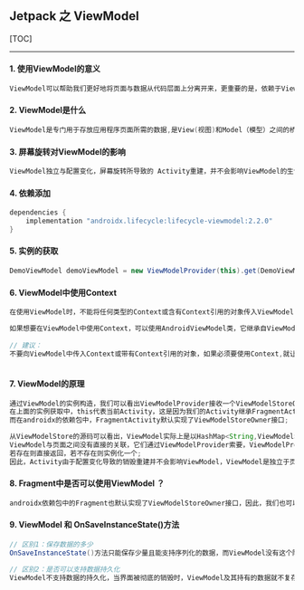 ## **Jetpack 之 ViewModel** 

[TOC]

------

#### **1. 使用ViewModel的意义**

```java
ViewModel可以帮助我们更好地将页面与数据从代码层面上分离开来，更重要的是，依赖于ViewModel的生命周期特性，我们不再需要关心屏幕旋转带来的数据丢失问题，进而也不需要重新获取数据.
```

#### **2. ViewModel是什么**

```java
ViewModel是专门用于存放应用程序页面所需的数据,是View(视图)和Model（模型）之间的桥梁，可以使视图和数据既能够分离开，也能够保持通信。
```

#### **3. 屏幕旋转对ViewModel的影响**

```java
ViewModel独立与配置变化，屏幕旋转所导致的 Activity重建，并不会影响ViewModel的生命周期。
```

#### **4. 依赖添加**

```java
dependencies {
	implementation "androidx.lifecycle:lifecycle-viewmodel:2.2.0"
}
```

#### **5. 实例的获取**

```java
DemoViewModel demoViewModel = new ViewModelProvider(this).get(DemoViewModel.class);
```

#### **6. ViewModel中使用Context**

```java
在使用ViewModel时，不能将任何类型的Context或含有Context引用的对象传入ViewModel,因为这可能导致内存泄漏。

如果想要在ViewModel中使用Context，可以使用AndroidViewModel类，它继承自ViewModel,并接收Application作为Context,这意味着它的生命周期和Application是一样的，那么这就不算是一个内存泄漏了.
    
// 建议：
不要向ViewModel中传入Context或带有Context引用的对象，如果必须要使用Context,就让ViewModel类继承AndroidViewModel,传入ApplicationContext   
    
```

#### **7. ViewModel的原理**

```java
通过ViewModel的实例构造，我们可以看出ViewModelProvider接收一个ViewModelStoreOwner对象作为参数，
在上面的实例获取中，this代表当前Activity，这是因为我们的Activity继承FragmentActivity,
而在androidx的依赖包中，FragmentActivity默认实现了ViewModelStoreOwner接口;

从ViewModelStore的源码可以看出，ViewModel实际上是以HashMap<String,ViewModel>的形式被缓存起来了;
ViewModel与页面之间没有直接的关联，它们通过ViewModelProvider索要，ViewModelProvider检查该ViewModel是否已经存在于缓存中，
若存在则直接返回，若不存在则实例化一个;
因此，Activity由于配置变化导致的销毁重建并不会影响ViewModel，ViewModel是独立于页面而存在的;（所以不要向ViewModel中传递任何类型的Context）
```

#### **8. Fragment中是否可以使用ViewModel ？**

```java
androidx依赖包中的Fragment也默认实现了ViewModelStoreOwner接口，因此，我们也可以在Fragment 中正常使用ViewModel .
```

#### **9. ViewModel 和 OnSaveInstanceState()方法**

```java
// 区别1：保存数据的多少
OnSaveInstanceState()方法只能保存少量且能支持序列化的数据，而ViewModel没有这个限制，ViewModel能支持页面中所有的数据;

// 区别2：是否可以支持数据持久化
ViewModel不支持数据的持久化，当界面被彻底的销毁时，ViewModel及其持有的数据就不复存在了，但是OnSaveInstanceState()方法没有这个限制，它可以持久化页面的数据;
```

